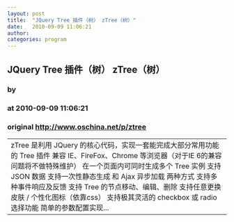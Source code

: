 ```yaml
---
layout: post
title:  "JQuery Tree 插件（树） zTree（树）"
date:   2010-09-09 11:06:21
author: 
categories: program
---
```


## JQuery Tree 插件（树） zTree（树）
### by 
### at 2010-09-09 11:06:21
### original <http://www.oschina.net/p/ztree>

<table width="100%"><tr></tr>
				<td valign="top">zTree 是利用 JQuery 的核心代码，实现一套能完成大部分常用功能的 Tree 插件 兼容 IE、FireFox、Chrome 等浏览器（对于IE 6的兼容问题将不做特殊维护） 在一个页面内可同时生成多个 Tree 实例 支持 JSON 数据 支持一次性静态生成 和 Ajax 异步加载 两种方式 支持多种事件响应及反馈 支持 Tree 的节点移动、编辑、删除 支持任意更换皮肤 / 个性化图标（依靠css） 支持极其灵活的 checkbox 或 radio 选择功能 简单的参数配置实现...</td>
		</table>